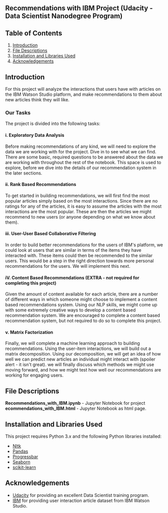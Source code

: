 ## Recommendations with IBM Project (Udacity - Data Scientist Nanodegree Program)
## Table of Contents
1. [Introduction](#int)
2. [File Descriptions](#file)
3. [Installation and Libraries Used](#ins)
4. [Acknowledgements](#ack)

## Introduction <a name="int"></a>
For this project will analyze the interactions that users have with articles on the IBM Watson Studio platform, and make recommendations to them about new articles think they will like. 

### Our Tasks
The project is divided into the following tasks:

#### i. Exploratory Data Analysis<br/>
Before making recommendations of any kind, we will need to explore the data we are working with for the project. Dive in to see what we can find. There are some basic, required questions to be answered about the data we are working with throughout the rest of the notebook. This space is used to explore, before we dive into the details of our recommendation system in the later sections.

#### ii. Rank Based Recommendations<br/>
To get started in building recommendations, we will first find the most popular articles simply based on the most interactions. Since there are no ratings for any of the articles, it is easy to assume the articles with the most interactions are the most popular. These are then the articles we might recommend to new users (or anyone depending on what we know about them).

#### iii. User-User Based Collaborative Filtering<br/>
In order to build better recommendations for the users of IBM's platform, we could look at users that are similar in terms of the items they have interacted with. These items could then be recommended to the similar users. This would be a step in the right direction towards more personal recommendations for the users. We will implement this next.

#### iV. Content Based Recommendations (EXTRA - not required for completing this project)<br/>
Given the amount of content available for each article, there are a number of different ways in which someone might choose to implement a content based recommendations system. Using our NLP skills, we might come up with some extremely creative ways to develop a content based recommendation system. We are encouraged to complete a content based recommendation system, but not required to do so to complete this project.

#### v. Matrix Factorization<br/>
Finally, we will complete a machine learning approach to building recommendations. Using the user-item interactions, we will build out a matrix decomposition. Using our decomposition, we will get an idea of how well we can predict new articles an individual might interact with (spoiler alert - it isn't great). we will finally discuss which methods we might use moving forward, and how we might test how well our recommendations are working for engaging users.

## File Descriptions <a name="file"></a>
**Recommendations_with_IBM.ipynb** - Jupyter Notebook for project<br/>
**ecommendations_with_IBM.html** - Jupyter Notebook as html page.<br/>

## Installation and Libraries Used <a name="ins"></a>
This project requires Python 3.x and the following Python libraries installed:
- [Nltk](https://www.nltk.org/)
- [Pandas](http://pandas.pydata.org)
- [Progressbar](https://pypi.org/project/progressbar/)
- [Seaborn](https://seaborn.pydata.org/)
- [scikit-learn](http://scikit-learn.org/stable/)

## Acknowledgements <a name="ack"></a>
* [Udacity](https://www.udacity.com/) for providing an excellent Data Scientist training program.
* [IBM](https://www.ibm.com/) for providing user interaction article dataset from IBM Watson Studio.
